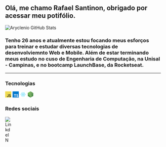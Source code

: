 ## Olá, me chamo Rafael Santinon, obrigado por acessar meu potifólio.

![Aryclenio GitHub Stats](https://github-readme-stats.vercel.app/api?username=RafaelSantinon&show_icons=true)

### Tenho 26 anos e atualmente estou focando meus esforços para treinar e estudar diversas tecnologias de desenvolviemnto Web e Mobile. Além de estar terminando meus estudo no cuso de Engenharia de Computação, na Unisal - Campinas, e no bootcamp LaunchBase, da Rocketseat.

---

### Tecnologias

<code><img height="20" src="https://raw.githubusercontent.com/github/explore/80688e429a7d4ef2fca1e82350fe8e3517d3494d/topics/javascript/javascript.png"></code>
<code><img height="20" src="https://raw.githubusercontent.com/github/explore/80688e429a7d4ef2fca1e82350fe8e3517d3494d/topics/typescript/typescript.png"></code>
<code><img height="20" src="https://raw.githubusercontent.com/github/explore/80688e429a7d4ef2fca1e82350fe8e3517d3494d/topics/react/react.png"></code>
<code><img height="20" src="https://raw.githubusercontent.com/github/explore/80688e429a7d4ef2fca1e82350fe8e3517d3494d/topics/nodejs/nodejs.png"></code>

### Redes sociais

<a target="_blank" href="https://www.linkedin.com/in/rafael-santinon/">
  <img align="left" alt="LinkdeIN" width="22px" src="https://cdn.jsdelivr.net/npm/simple-icons@v3/icons/linkedin.svg" />
</a>


<!--
**RafaelSantinon/RafaelSantinon** is a ✨ _special_ ✨ repository because its `README.md` (this file) appears on your GitHub profile.

Here are some ideas to get you started:

- 🔭 I’m currently working on ...
- 🌱 I’m currently learning ...
- 👯 I’m looking to collaborate on ...
- 🤔 I’m looking for help with ...
- 💬 Ask me about ...
- 📫 How to reach me: ...
- 😄 Pronouns: ...
- ⚡ Fun fact: ...
-->
